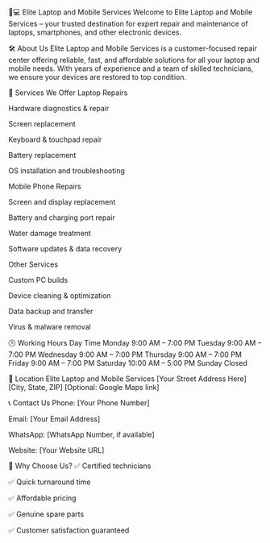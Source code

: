 📱💻 Elite Laptop and Mobile Services
Welcome to Elite Laptop and Mobile Services – your trusted destination for expert repair and maintenance of laptops, smartphones, and other electronic devices.

🛠️ About Us
Elite Laptop and Mobile Services is a customer-focused repair center offering reliable, fast, and affordable solutions for all your laptop and mobile needs. With years of experience and a team of skilled technicians, we ensure your devices are restored to top condition.

🔧 Services We Offer
Laptop Repairs

Hardware diagnostics & repair

Screen replacement

Keyboard & touchpad repair

Battery replacement

OS installation and troubleshooting

Mobile Phone Repairs

Screen and display replacement

Battery and charging port repair

Water damage treatment

Software updates & data recovery

Other Services

Custom PC builds

Device cleaning & optimization

Data backup and transfer

Virus & malware removal

🕒 Working Hours
Day	Time
Monday	9:00 AM – 7:00 PM
Tuesday	9:00 AM – 7:00 PM
Wednesday	9:00 AM – 7:00 PM
Thursday	9:00 AM – 7:00 PM
Friday	9:00 AM – 7:00 PM
Saturday	10:00 AM – 5:00 PM
Sunday	Closed

📍 Location
Elite Laptop and Mobile Services
[Your Street Address Here]
[City, State, ZIP]
[Optional: Google Maps link]

📞 Contact Us
Phone: [Your Phone Number]

Email: [Your Email Address]

WhatsApp: [WhatsApp Number, if available]

Website: [Your Website URL]

💬 Why Choose Us?
✅ Certified technicians

✅ Quick turnaround time

✅ Affordable pricing

✅ Genuine spare parts

✅ Customer satisfaction guaranteed
